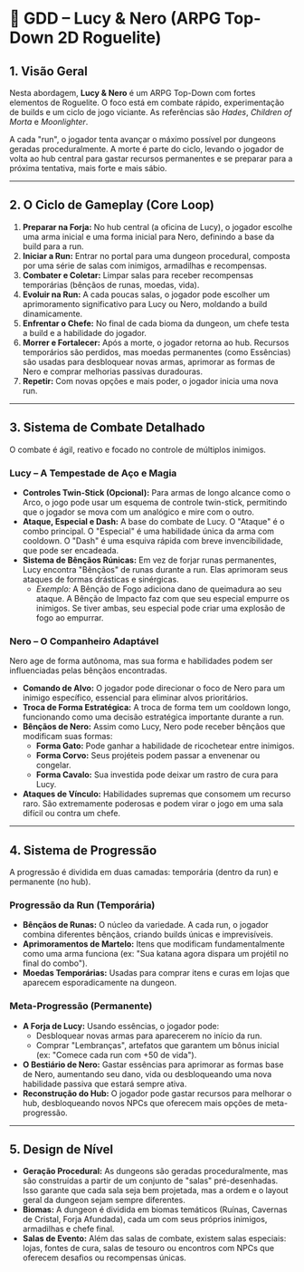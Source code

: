 # 📜 GDD – Lucy & Nero (ARPG Top-Down 2D Roguelite)

## 1. Visão Geral

Nesta abordagem, **Lucy & Nero** é um ARPG Top-Down com fortes elementos de Roguelite. O foco está em combate rápido, experimentação de builds e um ciclo de jogo viciante. As referências são *Hades*, *Children of Morta* e *Moonlighter*.

A cada "run", o jogador tenta avançar o máximo possível por dungeons geradas proceduralmente. A morte é parte do ciclo, levando o jogador de volta ao hub central para gastar recursos permanentes e se preparar para a próxima tentativa, mais forte e mais sábio.

---

## 2. O Ciclo de Gameplay (Core Loop)

1.  **Preparar na Forja:** No hub central (a oficina de Lucy), o jogador escolhe uma arma inicial e uma forma inicial para Nero, definindo a base da build para a run.
2.  **Iniciar a Run:** Entrar no portal para uma dungeon procedural, composta por uma série de salas com inimigos, armadilhas e recompensas.
3.  **Combater e Coletar:** Limpar salas para receber recompensas temporárias (bênçãos de runas, moedas, vida).
4.  **Evoluir na Run:** A cada poucas salas, o jogador pode escolher um aprimoramento significativo para Lucy ou Nero, moldando a build dinamicamente.
5.  **Enfrentar o Chefe:** No final de cada bioma da dungeon, um chefe testa a build e a habilidade do jogador.
6.  **Morrer e Fortalecer:** Após a morte, o jogador retorna ao hub. Recursos temporários são perdidos, mas moedas permanentes (como Essências) são usadas para desbloquear novas armas, aprimorar as formas de Nero e comprar melhorias passivas duradouras.
7.  **Repetir:** Com novas opções e mais poder, o jogador inicia uma nova run.

---

## 3. Sistema de Combate Detalhado

O combate é ágil, reativo e focado no controle de múltiplos inimigos.

### Lucy – A Tempestade de Aço e Magia

-   **Controles Twin-Stick (Opcional):** Para armas de longo alcance como o Arco, o jogo pode usar um esquema de controle twin-stick, permitindo que o jogador se mova com um analógico e mire com o outro.
-   **Ataque, Especial e Dash:** A base do combate de Lucy. O "Ataque" é o combo principal. O "Especial" é uma habilidade única da arma com cooldown. O "Dash" é uma esquiva rápida com breve invencibilidade, que pode ser encadeada.
-   **Sistema de Bênçãos Rúnicas:** Em vez de forjar runas permanentes, Lucy encontra "Bênçãos" de runas durante a run. Elas aprimoram seus ataques de formas drásticas e sinérgicas.
    -   *Exemplo:* A Bênção de Fogo adiciona dano de queimadura ao seu ataque. A Bênção de Impacto faz com que seu especial empurre os inimigos. Se tiver ambas, seu especial pode criar uma explosão de fogo ao empurrar.

### Nero – O Companheiro Adaptável

Nero age de forma autônoma, mas sua forma e habilidades podem ser influenciadas pelas bênçãos encontradas.

-   **Comando de Alvo:** O jogador pode direcionar o foco de Nero para um inimigo específico, essencial para eliminar alvos prioritários.
-   **Troca de Forma Estratégica:** A troca de forma tem um cooldown longo, funcionando como uma decisão estratégica importante durante a run.
-   **Bênçãos de Nero:** Assim como Lucy, Nero pode receber bênçãos que modificam suas formas:
    -   **Forma Gato:** Pode ganhar a habilidade de ricochetear entre inimigos.
    -   **Forma Corvo:** Seus projéteis podem passar a envenenar ou congelar.
    -   **Forma Cavalo:** Sua investida pode deixar um rastro de cura para Lucy.
-   **Ataques de Vínculo:** Habilidades supremas que consomem um recurso raro. São extremamente poderosas e podem virar o jogo em uma sala difícil ou contra um chefe.

---

## 4. Sistema de Progressão

A progressão é dividida em duas camadas: temporária (dentro da run) e permanente (no hub).

### Progressão da Run (Temporária)

-   **Bênçãos de Runas:** O núcleo da variedade. A cada run, o jogador combina diferentes bênçãos, criando builds únicas e imprevisíveis.
-   **Aprimoramentos de Martelo:** Itens que modificam fundamentalmente como uma arma funciona (ex: "Sua katana agora dispara um projétil no final do combo").
-   **Moedas Temporárias:** Usadas para comprar itens e curas em lojas que aparecem esporadicamente na dungeon.

### Meta-Progressão (Permanente)

-   **A Forja de Lucy:** Usando essências, o jogador pode:
    -   Desbloquear novas armas para aparecerem no início da run.
    -   Comprar "Lembranças", artefatos que garantem um bônus inicial (ex: "Comece cada run com +50 de vida").
-   **O Bestiário de Nero:** Gastar essências para aprimorar as formas base de Nero, aumentando seu dano, vida ou desbloqueando uma nova habilidade passiva que estará sempre ativa.
-   **Reconstrução do Hub:** O jogador pode gastar recursos para melhorar o hub, desbloqueando novos NPCs que oferecem mais opções de meta-progressão.

---

## 5. Design de Nível

-   **Geração Procedural:** As dungeons são geradas proceduralmente, mas são construídas a partir de um conjunto de "salas" pré-desenhadas. Isso garante que cada sala seja bem projetada, mas a ordem e o layout geral da dungeon sejam sempre diferentes.
-   **Biomas:** A dungeon é dividida em biomas temáticos (Ruínas, Cavernas de Cristal, Forja Afundada), cada um com seus próprios inimigos, armadilhas e chefe final.
-   **Salas de Evento:** Além das salas de combate, existem salas especiais: lojas, fontes de cura, salas de tesouro ou encontros com NPCs que oferecem desafios ou recompensas únicas.
